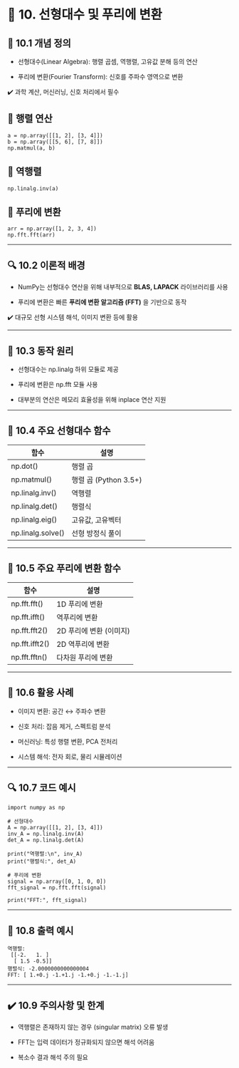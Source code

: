# 🔸 10. 선형대수 및 푸리에 변환
## 📌 10.1 개념 정의
-  선형대수(Linear Algebra): 행렬 곱셈, 역행렬, 고유값 분해 등의 연산

-  푸리에 변환(Fourier Transform): 신호를 주파수 영역으로 변환

✔️ 과학 계산, 머신러닝, 신호 처리에서 필수

## 🚩 행렬 연산
```
a = np.array([[1, 2], [3, 4]])
b = np.array([[5, 6], [7, 8]])
np.matmul(a, b)
```

## 🚩 역행렬
```
np.linalg.inv(a)
```

## 🚩 푸리에 변환
```
arr = np.array([1, 2, 3, 4])
np.fft.fft(arr)
```

---

## 🔍 10.2 이론적 배경

-  NumPy는 선형대수 연산을 위해 내부적으로 **BLAS, LAPACK** 라이브러리를 사용

-  푸리에 변환은 빠른 **푸리에 변환 알고리즘 (FFT)** 을 기반으로 동작

✔️ 대규모 선형 시스템 해석, 이미지 변환 등에 활용

---

## 🔁 10.3 동작 원리

-  선형대수는 np.linalg 하위 모듈로 제공

-  푸리에 변환은 np.fft 모듈 사용

-  대부분의 연산은 메모리 효율성을 위해 inplace 연산 지원

---

## 🚩 10.4 주요 선형대수 함수

| 함수                | 설명                 |
| ----------------- | ------------------ |
| np.dot()          | 행렬 곱               |
| np.matmul()       | 행렬 곱 (Python 3.5+) |
| np.linalg.inv()   | 역행렬                |
| np.linalg.det()   | 행렬식                |
| np.linalg.eig()   | 고유값, 고유벡터          |
| np.linalg.solve() | 선형 방정식 풀이          |

---

## 🚩 10.5 주요 푸리에 변환 함수

| 함수             | 설명              |
| -------------- | --------------- |
| np.fft.fft()   | 1D 푸리에 변환       |
| np.fft.ifft()  | 역푸리에 변환         |
| np.fft.fft2()  | 2D 푸리에 변환 (이미지) |
| np.fft.ifft2() | 2D 역푸리에 변환      |
| np.fft.fftn()  | 다차원 푸리에 변환      |

---

## 🚀 10.6 활용 사례

-  이미지 변환: 공간 ↔ 주파수 변환

-  신호 처리: 잡음 제거, 스펙트럼 분석

-  머신러닝: 특성 행렬 변환, PCA 전처리

-  시스템 해석: 전자 회로, 물리 시뮬레이션

---

## 🔍 10.7 코드 예시

```
import numpy as np

# 선형대수
A = np.array([[1, 2], [3, 4]])
inv_A = np.linalg.inv(A)
det_A = np.linalg.det(A)

print("역행렬:\n", inv_A)
print("행렬식:", det_A)

# 푸리에 변환
signal = np.array([0, 1, 0, 0])
fft_signal = np.fft.fft(signal)

print("FFT:", fft_signal)
```

---

## 🚀 10.8 출력 예시

```
역행렬:
 [[-2.   1. ]
  [ 1.5 -0.5]]
행렬식: -2.0000000000000004
FFT: [ 1.+0.j -1.+1.j -1.+0.j -1.-1.j]
```

---

## ✔️ 10.9 주의사항 및 한계

-  역행렬은 존재하지 않는 경우 (singular matrix) 오류 발생

-  FFT는 입력 데이터가 정규화되지 않으면 해석 어려움

-  복소수 결과 해석 주의 필요
